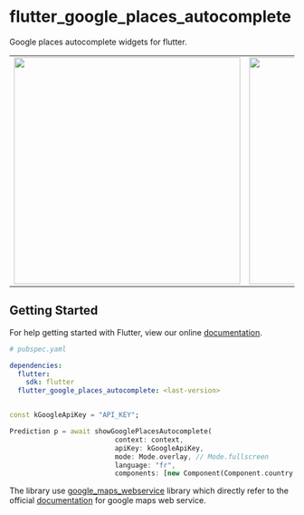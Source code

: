# flutter_google_places_autocomplete

Google places autocomplete widgets for flutter.

<div style="text-align: center"><table><tr>
    <td style="text-align: center">
<img src="https://github.com/lejard-h/flutter_google_places_autocomplete/blob/master/flutter_01.png" height="400">
</td>
<td style="text-align: center">
<img src="https://github.com/lejard-h/flutter_google_places_autocomplete/blob/master/flutter_02.png" height="400">
</td>
</tr>
</table>
</div>

## Getting Started

For help getting started with Flutter, view our online [documentation](http://flutter.io/).

```yaml
# pubspec.yaml

dependencies:
  flutter:
    sdk: flutter
  flutter_google_places_autocomplete: <last-version>
```

```dart

const kGoogleApiKey = "API_KEY";

Prediction p = await showGooglePlacesAutocomplete(
                          context: context,
                          apiKey: kGoogleApiKey,
                          mode: Mode.overlay, // Mode.fullscreen
                          language: "fr",
                          components: [new Component(Component.country, "fr")]);

```

The library use [google_maps_webservice](https://github.com/lejard-h/google_maps_webservice) library which directly refer to the official [documentation](https://developers.google.com/maps/web-services/) for google maps web service. 
